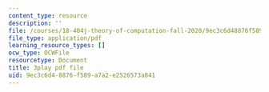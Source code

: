 ```yaml
---
content_type: resource
description: ''
file: /courses/18-404j-theory-of-computation-fall-2020/9ec3c6d48876f589a7a2e2526573a841_TTArY7ojshU.pdf
file_type: application/pdf
learning_resource_types: []
ocw_type: OCWFile
resourcetype: Document
title: 3play pdf file
uid: 9ec3c6d4-8876-f589-a7a2-e2526573a841
---
```

